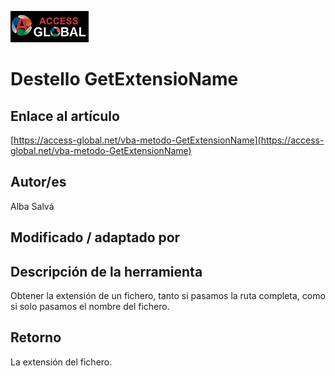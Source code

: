 ﻿![Access-global](/blob/main/Images/Logo1.png)
# Destello GetExtensioName
## Enlace al artículo
[https://access-global.net/vba-metodo-GetExtensionName](https://access-global.net/vba-metodo-GetExtensionName)
## Autor/es
Alba Salvá
## Modificado / adaptado por

## Descripción de la herramienta
Obtener la extensión de un fichero, tanto si pasamos la ruta completa, como si solo pasamos el nombre del fichero.
## Retorno
La extensión del fichero.



